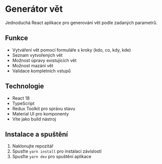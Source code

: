 # Generátor vět

Jednoduchá React aplikace pro generování vět podle zadaných parametrů.

## Funkce

- Vytváření vět pomocí formuláře s kroky (kdo, co, kdy, kde)
- Seznam vytvořených vět
- Možnost úpravy existujících vět
- Možnost mazání vět
- Validace kompletních vstupů

## Technologie

- React 18
- TypeScript
- Redux Toolkit pro správu stavu
- Material UI pro komponenty
- Vite jako build nástroj

## Instalace a spuštění

1. Naklonujte repozitář
2. Spusťte `yarn install` pro instalaci závislostí
3. Spusťte `yarn dev` pro spuštění aplikace
